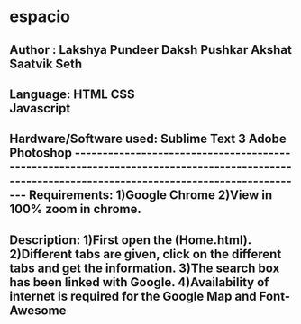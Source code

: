 # espacio
Author :                  Lakshya Pundeer
                        Daksh Pushkar
                        Akshat
                        Saatvik Seth
------------------------------------------------------------------------------------------------------------------------------------------------
Language:               HTML
                        CSS                   
                       Javascript
------------------------------------------------------------------------------------------------------------------------------------------------
Hardware/Software used:  Sublime Text 3
                         Adobe Photoshop
------------------------------------------------------------------------------------------------------------------------------------------------                                                     Requirements:            1)Google Chrome
                         2)View in 100% zoom in chrome.
------------------------------------------------------------------------------------------------------------------------------------------------
Description:
1)First open the (Home.html).
2)Different tabs are given, click on the different tabs and get the information.
3)The search box has been linked with Google. 
4)Availability of internet is required for the Google Map and Font-Awesome
------------------------------------------------------------------------------------------------------------------------------------------------
